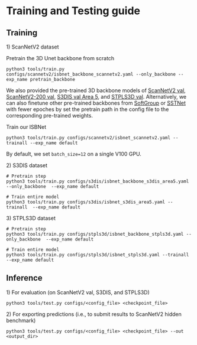 # Training and Testing guide

## Training

1\) ScanNetV2 dataset

Pretrain the 3D Unet backbone from scratch

```
python3 tools/train.py configs/scannetv2/isbnet_backbone_scannetv2.yaml --only_backbone --exp_name pretrain_backbone
```

We also provided the pre-trained 3D backbone models of [ScanNetV2 val](https://drive.google.com/file/d/1DQiMOsZpr9PgaKx9aK8rJhhIvh0vodWd/view?usp=sharing), [ScanNetV2-200 val](https://drive.google.com/file/d/10Izd3KFFcBALuANBKbiXbSofVua4BirS/view?usp=share_link), [S3DIS val Area 5](https://drive.google.com/file/d/1SHqrtrb94HQMa4Ml6X6_4JHZbRDqlTEv/view?usp=sharing), and [STPLS3D val](https://drive.google.com/file/d/1DVKyl2PE73DhhRoy5VQkjaE1g43ihj50/view?usp=share_link). Alternatively, we can also finetune other pre-trained backbones from [SoftGroup](https://github.com/thangvubk/SoftGroup) or [SSTNet](https://github.com/Gorilla-Lab-SCUT/SSTNet) with fewer epoches by set the pretrain path in the config file to the corresponding pre-trained weights.

Train our ISBNet

```
python3 tools/train.py configs/scannetv2/isbnet_scannetv2.yaml --trainall --exp_name default
```

By default, we set `batch_size=12` on a single V100 GPU.

2\) S3DIS dataset

```
# Pretrain step
python3 tools/train.py configs/s3dis/isbnet_backbone_s3dis_area5.yaml --only_backbone  --exp_name default

# Train entire model
python3 tools/train.py configs/s3dis/isbnet_s3dis_area5.yaml --trainall  --exp_name default
```

3\) STPLS3D dataset

```
# Pretrain step
python3 tools/train.py configs/stpls3d/isbnet_backbone_stpls3d.yaml --only_backbone  --exp_name default

# Train entire model
python3 tools/train.py configs/stpls3d/isbnet_stpls3d.yaml --trainall  --exp_name default
```

## Inference

1\) For evaluation (on ScanNetV2 val, S3DIS, and STPLS3D)

```
python3 tools/test.py configs/<config_file> <checkpoint_file>
```

2\) For exporting predictions (i.e., to submit results to ScanNetV2 hidden benchmark)

```
python3 tools/test.py configs/<config_file> <checkpoint_file> --out <output_dir>
```